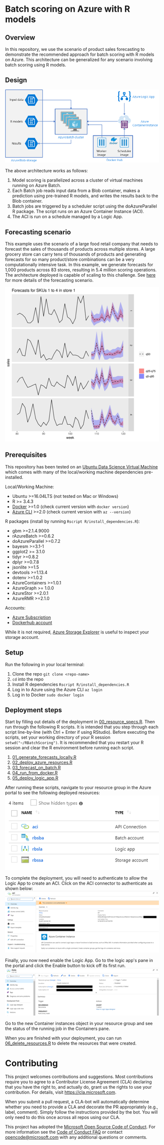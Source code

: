 # Batch scoring on Azure with R models


## Overview

In this repository, we use the scenario of product sales forecasting to demonstrate the recommended approach for batch scoring with R models on Azure. This architecture can be generalized for any scenario involving batch scoring using R models.

## Design
![Reference Architecture Diagram](./images/architecture.png)

The above architecture works as follows:
1. Model scoring is parallelized across a cluster of virtual machines running on Azure Batch.
2. Each Batch job reads input data from a Blob container, makes a prediction using pre-trained R models, and writes the results back to the Blob container.
3. Batch jobs are triggered by a scheduler script using the doAzureParallel R package. The script runs on an Azure Container Instance (ACI).
4. The ACI is run on a schedule managed by a Logic App.

## Forecasting scenario

This example uses the scenario of a large food retail company that needs to forecast the sales of thousands of products across multiple stores. A large grocery store can carry tens of thousands of products and generating forecasts for so many product/store combinations can be a very computationally intensive task. In this example, we generate forecasts for 1,000 products across 83 stores, resulting in 5.4 million scoring operations. The architecture deployed is capable of scaling to this challenge. See [here](forecasting_scenario.md) for more details of the forecasting scenario.

![Product sales forecasting](./images/forecasts.png)

## Prerequisites

This repository has been tested on an [Ubuntu Data Science Virtual Machine](https://azuremarketplace.microsoft.com/marketplace/apps/microsoft-dsvm.linux-data-science-vm-ubuntu) which comes with many of the local/working machine dependencies pre-installed.

Local/Working Machine:
- Ubuntu >=16.04LTS (not tested on Mac or Windows)
- R >= 3.4.3
- [Docker](https://docs.docker.com/install/linux/docker-ce/ubuntu/#install-docker-ce-1)  >=1.0 (check current version with `docker version`)
- [Azure CLI](https://docs.microsoft.com/cli/azure/?view=azure-cli-latest) >=2.0 (check current version with `az --version`)

R packages (install by running `Rscript R/install_dependencies.R`):
- gbm >=2.1.4.9000
- rAzureBatch >=0.6.2
- doAzureParallel >=0.7.2
- bayesm >=3.1-1
- ggplot2 >= 3.1.0
- tidyr >=0.8.2
- dplyr >=0.7.8
- jsonlite >=1.5
- devtools >=1.13.4
- dotenv >=1.0.2
- AzureContainers >=1.0.1
- AzureGraph >= 1.0.0
- AzureStor >=2.0.1
- AzureRMR >=2.1.0

Accounts:
- [Azure Subscription](https://azure.microsoft.com/free/)
- [Dockerhub account](https://hub.docker.com/)

While it is not required, [Azure Storage Explorer](https://azure.microsoft.com/features/storage-explorer/) is useful to inspect your storage account.

## Setup
Run the following in your local terminal:
1. Clone the repo `git clone <repo-name>`
2. `cd` into the repo
3. Install R dependencies `Rscript R/install_dependencies.R`
4. Log in to Azure using the Azure CLI `az login`
5. Log in to Docker `sudo docker login`

## Deployment steps

Start by filling out details of the deployment in [00_resource_specs.R](./00_resource_specs.R). Then run through the following R scripts. It is intended that you step through each script line-by-line (with Ctrl + Enter if using RStudio). Before executing the scripts, set your working directory of your R session `setwd("~/RBatchScoring")`. It is recommended that you restart your R session and clear the R environment before running each script.

1. [01_generate_forecasts_locally.R](./01_generate_forecasts_locally.R)
2. [02_deploy_azure_resources.R](./02_deploy_azure_resources.R)
3. [03_forecast_on_batch.R](./03_forecast_on_batch.R)
4. [04_run_from_docker.R](./04_run_from_docker.R)
5. [05_deploy_logic_app.R](./05_deploy_logic_app.R)

After running these scripts, navigate to your resource group in the Azure portal to see the following deployed resources:
![Deployed resources](./images/resources.png)

To complete the deployment, you will need to authenticate to allow the Logic App to create an ACI. Click on the ACI connector to authenticate as shown below:
![ACI connector authentication](./images/aci_auth.png)

Finally, you now need enable the Logic App. Go to the logic app's pane in the portal and click the Enable button to kick off its first run.
![Enable Logic App](./images/logic_app.png)

Go to the new Container instances object in your resource group and see the status of the running job in the Containers pane.

When you are finished with your deployment, you can run [06_delete_resources.R](./06_delete_resources.R) to delete the resources that were created.

# Contributing

This project welcomes contributions and suggestions.  Most contributions require you to agree to a
Contributor License Agreement (CLA) declaring that you have the right to, and actually do, grant us
the rights to use your contribution. For details, visit https://cla.microsoft.com.

When you submit a pull request, a CLA-bot will automatically determine whether you need to provide
a CLA and decorate the PR appropriately (e.g., label, comment). Simply follow the instructions
provided by the bot. You will only need to do this once across all repos using our CLA.

This project has adopted the [Microsoft Open Source Code of Conduct](https://opensource.microsoft.com/codeofconduct/).
For more information see the [Code of Conduct FAQ](https://opensource.microsoft.com/codeofconduct/faq/) or
contact [opencode@microsoft.com](mailto:opencode@microsoft.com) with any additional questions or comments.